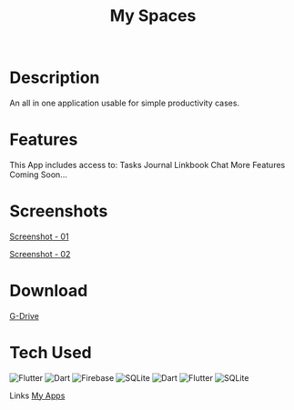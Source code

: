 <div align="center">
      <h1>My Spaces</h1>
     </div>
<p align="center"> <a href="https://twitter.com/tw_devCx420" target="_blank"><img alt="" src="https://img.shields.io/badge/Twitter-1DA1F2?style=normal&logo=twitter&logoColor=white" style="vertical-align:center" /></a> <a href="https://www.instagram.com/ig_devcx420/" target="_blank"><img alt="" src="https://img.shields.io/badge/Instagram-E4405F?style=normal&logo=instagram&logoColor=white" style="vertical-align:center" /></a> <a href="https://www.linkedin.com/in/sricharan-prabhakar-598306211/%7D}" target="_blank"><img alt="" src="https://img.shields.io/badge/LinkedIn-0077B5?style=normal&logo=linkedin&logoColor=white" style="vertical-align:center" /></a> </p>

# Description
An all in one application usable for simple productivity cases.

# Features
This App includes access to:
Tasks
Journal
Linkbook
Chat
More Features Coming Soon...

# Screenshots
[Screenshot - 01](https://drive.google.com/file/d/1_3_QDg93mec4rplvyDiQyeYGlQpw3Fa8/view?usp=share_link)

[Screenshot - 02](https://drive.google.com/file/d/1_AD0WQLjhleivgzIA0QLlFJIpwub46O3/view?usp=share_link)

# Download
[G-Drive](https://drive.google.com/drive/folders/1ATQnmeTFORMSEim68tvDTCB_W7CLOrtg?usp=share_link)

# Tech Used
![Flutter](https://img.shields.io/badge/Flutter-%2302569B.svg?style=for-the-badge&logo=Flutter&logoColor=white) ![Dart](https://img.shields.io/badge/dart-%230175C2.svg?style=for-the-badge&logo=dart&logoColor=white) ![Firebase](https://img.shields.io/badge/firebase-%23039BE5.svg?style=for-the-badge&logo=firebase) ![SQLite](https://img.shields.io/badge/sqlite-%2307405e.svg?style=for-the-badge&logo=sqlite&logoColor=white) ![Dart](https://img.shields.io/badge/dart-%230175C2.svg?style=for-the-badge&logo=dart&logoColor=white) ![Flutter](https://img.shields.io/badge/Flutter-%2302569B.svg?style=for-the-badge&logo=Flutter&logoColor=white) ![SQLite](https://img.shields.io/badge/sqlite-%2307405e.svg?style=for-the-badge&logo=sqlite&logoColor=white)
      
Links
[My Apps](https://drive.google.com/drive/folders/1VcelZoIx9kkAqQnQM92Qpf0fQqzCRYu2?usp=share_link)
